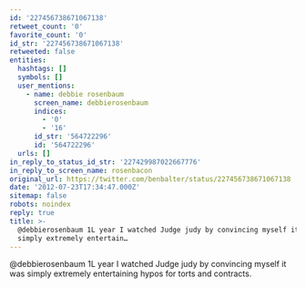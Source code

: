 ```yaml
---
id: '227456738671067138'
retweet_count: '0'
favorite_count: '0'
id_str: '227456738671067138'
retweeted: false
entities:
  hashtags: []
  symbols: []
  user_mentions:
    - name: debbie rosenbaum
      screen_name: debbierosenbaum
      indices:
        - '0'
        - '16'
      id_str: '564722296'
      id: '564722296'
  urls: []
in_reply_to_status_id_str: '227429987022667776'
in_reply_to_screen_name: rosenbacon
original_url: https://twitter.com/benbalter/status/227456738671067138
date: '2012-07-23T17:34:47.000Z'
sitemap: false
robots: noindex
reply: true
title: >-
  @debbierosenbaum 1L year I watched Judge judy by convincing myself it was
  simply extremely entertain…
---
```


@debbierosenbaum 1L year I watched Judge judy by convincing myself it was simply extremely entertaining hypos for torts and contracts.